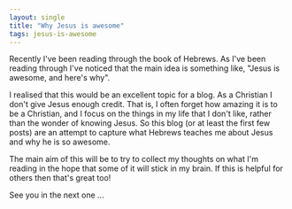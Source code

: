 ```yaml
---
layout: single
title: "Why Jesus is awesome"
tags: jesus-is-awesome
---
```


Recently I've been reading through the book of Hebrews. As I've been reading through I've noticed that the main idea is something like, "Jesus is awesome, and here's why".

I realised that this would be an excellent topic for a blog. As a Christian I don't give Jesus enough credit. That is, I often forget how amazing it is to be a Christian, and I focus on the things in my life that I don't like, rather than the wonder of knowing Jesus. So this blog (or at least the first few posts) are an attempt to capture what Hebrews teaches me about Jesus and why he is so awesome.

The main aim of this will be to try to collect my thoughts on what I'm reading in the hope that some of it will stick in my brain. If this is helpful for others then that's great too!

See you in the next one ...